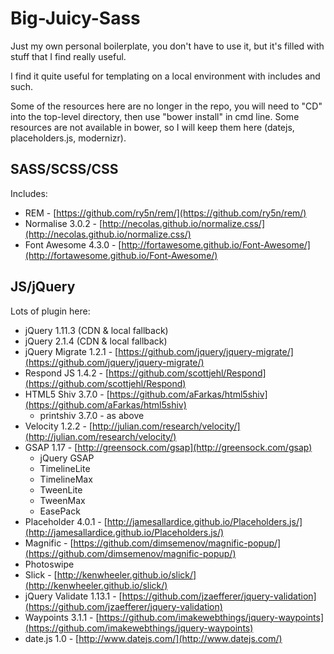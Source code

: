 Big-Juicy-Sass
==============

Just my own personal boilerplate, you don't have to use it, but it's filled with stuff that I find really useful.

I find it quite useful for templating on a local environment with includes and such.

Some of the resources here are no longer in the repo, you will need to "CD" into the top-level directory, then use "bower install" in cmd line. Some resources are not available in bower, so I will keep them here (datejs, placeholders.js, modernizr).

## SASS/SCSS/CSS

Includes:

- REM - [https://github.com/ry5n/rem/](https://github.com/ry5n/rem/)
- Normalise 3.0.2 - [http://necolas.github.io/normalize.css/](http://necolas.github.io/normalize.css/)
- Font Awesome 4.3.0 - [http://fortawesome.github.io/Font-Awesome/](http://fortawesome.github.io/Font-Awesome/)

## JS/jQuery
Lots of plugin here:

- jQuery 1.11.3 (CDN & local fallback)
- jQuery 2.1.4 (CDN & local fallback)
- jQuery Migrate 1.2.1 - [https://github.com/jquery/jquery-migrate/](https://github.com/jquery/jquery-migrate/)
- Respond JS 1.4.2 - [https://github.com/scottjehl/Respond](https://github.com/scottjehl/Respond)
- HTML5 Shiv 3.7.0 - [https://github.com/aFarkas/html5shiv](https://github.com/aFarkas/html5shiv)
    - printshiv 3.7.0 - as above
- Velocity 1.2.2 - [http://julian.com/research/velocity/](http://julian.com/research/velocity/)
- GSAP 1.17 - [http://greensock.com/gsap](http://greensock.com/gsap)
    - jQuery GSAP
    - TimelineLite
    - TimelineMax
    - TweenLite
    - TweenMax
    - EasePack
- Placeholder 4.0.1 - [http://jamesallardice.github.io/Placeholders.js/](http://jamesallardice.github.io/Placeholders.js/)
- Magnific - [https://github.com/dimsemenov/magnific-popup/](https://github.com/dimsemenov/magnific-popup/)
- Photoswipe
- Slick - [http://kenwheeler.github.io/slick/](http://kenwheeler.github.io/slick/)
- jQuery Validate 1.13.1 - [https://github.com/jzaefferer/jquery-validation](https://github.com/jzaefferer/jquery-validation)
- Waypoints 3.1.1 - [https://github.com/imakewebthings/jquery-waypoints](https://github.com/imakewebthings/jquery-waypoints)
- date.js 1.0 - [http://www.datejs.com/](http://www.datejs.com/)
